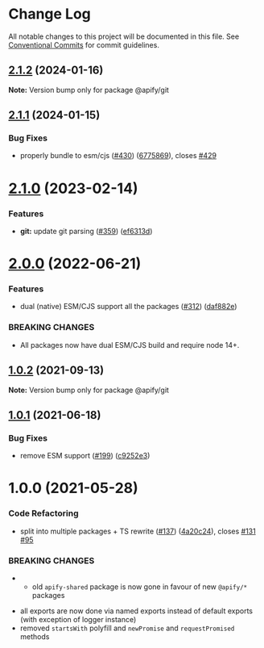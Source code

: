 # Change Log

All notable changes to this project will be documented in this file.
See [Conventional Commits](https://conventionalcommits.org) for commit guidelines.

## [2.1.2](https://github.com/apify/apify-shared-js/compare/@apify/git@2.1.1...@apify/git@2.1.2) (2024-01-16)

**Note:** Version bump only for package @apify/git





## [2.1.1](https://github.com/apify/apify-shared-js/compare/@apify/git@2.1.0...@apify/git@2.1.1) (2024-01-15)


### Bug Fixes

* properly bundle to esm/cjs ([#430](https://github.com/apify/apify-shared-js/issues/430)) ([6775869](https://github.com/apify/apify-shared-js/commit/6775869d97d9006156a118044a66c4c0b644cb1f)), closes [#429](https://github.com/apify/apify-shared-js/issues/429)





# [2.1.0](https://github.com/apify/apify-shared-js/compare/@apify/git@2.0.0...@apify/git@2.1.0) (2023-02-14)


### Features

* **git:** update git parsing ([#359](https://github.com/apify/apify-shared-js/issues/359)) ([ef6313d](https://github.com/apify/apify-shared-js/commit/ef6313dc5135ababc966217593ff6731d0ab8597))





# [2.0.0](https://github.com/apify/apify-shared-js/compare/@apify/git@1.0.2...@apify/git@2.0.0) (2022-06-21)


### Features

* dual (native) ESM/CJS support all the packages ([#312](https://github.com/apify/apify-shared-js/issues/312)) ([daf882e](https://github.com/apify/apify-shared-js/commit/daf882ecdb3ff5b75975b92fc3528802a53bc736))


### BREAKING CHANGES

* All packages now have dual ESM/CJS build and require node 14+.





## [1.0.2](https://github.com/apify/apify-shared-js/compare/@apify/git@1.0.1...@apify/git@1.0.2) (2021-09-13)

**Note:** Version bump only for package @apify/git





## [1.0.1](https://github.com/apify/apify-shared-js/compare/@apify/git@1.0.0...@apify/git@1.0.1) (2021-06-18)


### Bug Fixes

* remove ESM support ([#199](https://github.com/apify/apify-shared-js/issues/199)) ([c9252e3](https://github.com/apify/apify-shared-js/commit/c9252e326923d6cbb568a474b78d046380cba119))





# 1.0.0 (2021-05-28)


### Code Refactoring

* split into multiple packages + TS rewrite ([#137](https://github.com/apify/apify-shared-js/issues/137)) ([4a20c24](https://github.com/apify/apify-shared-js/commit/4a20c241edbaa697c337ab5e53dd7400fd3a6658)), closes [#131](https://github.com/apify/apify-shared-js/issues/131) [#95](https://github.com/apify/apify-shared-js/issues/95)


### BREAKING CHANGES

* - old `apify-shared` package is now gone in favour of new `@apify/*` packages
- all exports are now done via named exports instead of default exports (with exception of logger instance)
- removed `startsWith` polyfill and `newPromise` and `requestPromised` methods
